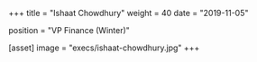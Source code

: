 +++
title = "Ishaat Chowdhury"
weight = 40
date = "2019-11-05"

position = "VP Finance (Winter)"

[asset]
  image = "execs/ishaat-chowdhury.jpg"
+++
